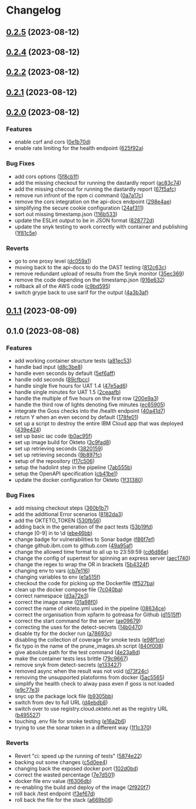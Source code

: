 # Changelog

## [0.2.5](https://github.com/gotreasa/gotreasa-berlin-clock/compare/0.2.4...0.2.5) (2023-08-12)

## [0.2.4](https://github.com/gotreasa/gotreasa-berlin-clock/compare/0.2.2...0.2.4) (2023-08-12)

## [0.2.2](https://github.com/gotreasa/gotreasa-berlin-clock/compare/0.2.1...0.2.2) (2023-08-12)

## [0.2.1](https://github.com/gotreasa/gotreasa-berlin-clock/compare/0.2.0...0.2.1) (2023-08-12)

## [0.2.0](https://github.com/gotreasa/gotreasa-berlin-clock/compare/0.1.1...0.2.0) (2023-08-12)

### Features

- enable csrf and cors ([0e1b70d](https://github.com/gotreasa/gotreasa-berlin-clock/commit/0e1b70dfe75881dde0c2ca9fc2d053fac53dd6b7))
- enable rate limiting for the health endpoint ([625f92a](https://github.com/gotreasa/gotreasa-berlin-clock/commit/625f92add85ed422b46a1b65b3f192301d92c704))

### Bug Fixes

- add cors options ([5f8cb1f](https://github.com/gotreasa/gotreasa-berlin-clock/commit/5f8cb1f3b115566d58af2bca75f3e968371374b9))
- add the missing checkout for running the dastardly report ([ac83c74](https://github.com/gotreasa/gotreasa-berlin-clock/commit/ac83c7482fee9eb1d4f0af65a7bdd14c79f2a5d7))
- add the missing checout for running the dastardly report ([67f5afc](https://github.com/gotreasa/gotreasa-berlin-clock/commit/67f5afcaf2fcc9a04796ad6549334f493bf811b5))
- remove run infront of the npm ci command ([0a7a17c](https://github.com/gotreasa/gotreasa-berlin-clock/commit/0a7a17cb26519aa8febe3bc411f17907af21ef2b))
- remove the cors integration on the api-docs endpoint ([298e4ae](https://github.com/gotreasa/gotreasa-berlin-clock/commit/298e4ae342d1b31e0343368d06e86ec637c512e5))
- simplifying the secure cookie configuration ([24af311](https://github.com/gotreasa/gotreasa-berlin-clock/commit/24af3110472496ec38f35c4159c3d46004232922))
- sort out missing timestamp.json ([116b533](https://github.com/gotreasa/gotreasa-berlin-clock/commit/116b533cd60e2458414c89b7f0832293faf84435))
- update the ESLint output to be in JSON format ([828772d](https://github.com/gotreasa/gotreasa-berlin-clock/commit/828772d81bec327a820358cdfcf1d9c71671dc2c))
- update the snyk testing to work correctly with container and publishing ([1f81c5e](https://github.com/gotreasa/gotreasa-berlin-clock/commit/1f81c5eb31d439a766a51581821d66df6198d46d))

### Reverts

- go to one proxy level ([dc059a1](https://github.com/gotreasa/gotreasa-berlin-clock/commit/dc059a12ff4c774da54873584781f60fe8ea6ade))
- moving back to the api-docs to do the DAST testing ([812c63c](https://github.com/gotreasa/gotreasa-berlin-clock/commit/812c63c3123e6df449523df303d89fce709e66cf))
- remove redundant upload of results from the Snyk monitor ([35ec369](https://github.com/gotreasa/gotreasa-berlin-clock/commit/35ec3691a974c48dfb8d45adb54e16a57bc547e6))
- remove the code depending on the timestamp.json ([916e632](https://github.com/gotreasa/gotreasa-berlin-clock/commit/916e63289409ebe0996f24e57ff1ccda753d21f6))
- rollback all of the AWS code ([c9bd595](https://github.com/gotreasa/gotreasa-berlin-clock/commit/c9bd595f4086e08c4639c191b9701000eea30f2f))
- switch grype back to use sarif for the output ([4a3b3af](https://github.com/gotreasa/gotreasa-berlin-clock/commit/4a3b3aff73bd77ea95ccd97bfe5c1801618502f0))

## [0.1.1](https://github.com/gotreasa/gotreasa-berlin-clock/compare/0.1.0...0.1.1) (2023-08-09)

## 0.1.0 (2023-08-08)

### Features

- add working container structure tests ([a81ec53](https://github.com/gotreasa/gotreasa-berlin-clock/commit/a81ec53b55deca1047c82da0824c1df6144daabb))
- handle bad input ([d8c3be8](https://github.com/gotreasa/gotreasa-berlin-clock/commit/d8c3be83f46e5eeca257d0a9197b2949242ebad5))
- handle even seconds by default ([5ef6aff](https://github.com/gotreasa/gotreasa-berlin-clock/commit/5ef6aff29c2b607de35448d12431b1e7709ed06a))
- handle odd seconds ([89cfbcc](https://github.com/gotreasa/gotreasa-berlin-clock/commit/89cfbcca9c9b0ef4218bc31de497618f2a5023df))
- handle single five hours for UAT 1.4 ([47e5ad6](https://github.com/gotreasa/gotreasa-berlin-clock/commit/47e5ad6d4bdc8db7f73ea6aa16cf1bfad0a4f1b9))
- handle single minutes for UAT 1.5 ([2ceaafb](https://github.com/gotreasa/gotreasa-berlin-clock/commit/2ceaafb5a1df7ade6b5941d4162ee0b86580b1fa))
- handle the multiple of five hours on the first row ([200e9a3](https://github.com/gotreasa/gotreasa-berlin-clock/commit/200e9a3f21743d85ff8213077f4de51eeedc12d6))
- handle the third row of lights denoting five minutes ([ec65905](https://github.com/gotreasa/gotreasa-berlin-clock/commit/ec65905bfc7df1f8ea60b400a20636a6f8b18604))
- integrate the Goss checks into the /health endpoint ([40a41d7](https://github.com/gotreasa/gotreasa-berlin-clock/commit/40a41d7debe8b2eb192ddef6d9032ccb050d67b8))
- return Y when an even second by default ([178fe01](https://github.com/gotreasa/gotreasa-berlin-clock/commit/178fe01c5a8109f429ba48cd033dd03837aa9e8e))
- set up a script to destroy the entire IBM Cloud app that was deployed ([439e424](https://github.com/gotreasa/gotreasa-berlin-clock/commit/439e4246e94d0895e34dfd279f9b55a95dc59f8d))
- set up basic iac code ([b0ac95f](https://github.com/gotreasa/gotreasa-berlin-clock/commit/b0ac95ffab2fa9a7488ebdf6e8969682a19041c2))
- set up image build for Okteto ([3c9fad8](https://github.com/gotreasa/gotreasa-berlin-clock/commit/3c9fad8d05390dd24e0ced4f45ef935cd138911e))
- set up retrieving seconds ([3820159](https://github.com/gotreasa/gotreasa-berlin-clock/commit/382015943a67acbb807cdfff170128a01bd0d4df))
- set up retrieving seconds ([9b897fc](https://github.com/gotreasa/gotreasa-berlin-clock/commit/9b897fc519c436fc9a55071d0575202720b116ea))
- setup of the repository ([f17c506](https://github.com/gotreasa/gotreasa-berlin-clock/commit/f17c5061c458d0b8f71c8a142de31491dd6c3b14))
- setup the hadolint step in the pipeline ([7ab555b](https://github.com/gotreasa/gotreasa-berlin-clock/commit/7ab555baf23a0a1ead01856db03b189d4105d51a))
- setup the OpenAPI specification ([cb41be1](https://github.com/gotreasa/gotreasa-berlin-clock/commit/cb41be12dc8f93c6470361481b0b3967c880651f))
- update the docker configuration for Okteto ([1f31380](https://github.com/gotreasa/gotreasa-berlin-clock/commit/1f31380d90ef5aebbd18ffcf74fc3095f6c1f572))

### Bug Fixes

- add missing checkout steps ([360b1b7](https://github.com/gotreasa/gotreasa-berlin-clock/commit/360b1b7bb1cf8c024c4014c005545e592c19fb0d))
- add the additional Error scenarios ([8182da3](https://github.com/gotreasa/gotreasa-berlin-clock/commit/8182da30a400a1710cc1a177032e2c861854d9b7))
- add the OKTETO_TOKEN ([530fb56](https://github.com/gotreasa/gotreasa-berlin-clock/commit/530fb56b57dae81770f8017a22b1075941a6ecdb))
- adding back in the generation of the pact tests ([53b19fd](https://github.com/gotreasa/gotreasa-berlin-clock/commit/53b19fd75835207547f1b6f99d503e5ab0a3abaa))
- change [0-9] in to \d ([ebe46bb](https://github.com/gotreasa/gotreasa-berlin-clock/commit/ebe46bb8ec27d0502fed25c3c899cade2c40e9b2))
- change badge for vulnerabilities to Sonar badge ([f86f7ef](https://github.com/gotreasa/gotreasa-berlin-clock/commit/f86f7effc2ff37a223f238292ed378f231580bd8))
- change github.ibm.com to github.com ([49a95af](https://github.com/gotreasa/gotreasa-berlin-clock/commit/49a95afca73fc056fcae25405ec8fa049d4abc84))
- change the allowed time format to all up to 23:59:59 ([cd6d86e](https://github.com/gotreasa/gotreasa-berlin-clock/commit/cd6d86eb621dda351d2f93de6e55b3e1105ab0e3))
- change the config of supertest for spinning an express server ([aec1740](https://github.com/gotreasa/gotreasa-berlin-clock/commit/aec174025f2ce13928b452f5abf7051b16d4eec2))
- change the regex to wrap the OR in brackets ([5b4324f](https://github.com/gotreasa/gotreasa-berlin-clock/commit/5b4324f322e2a7aa6df77d94147d0c2a4df38993))
- changing env to vars ([cb7e116](https://github.com/gotreasa/gotreasa-berlin-clock/commit/cb7e1168a578156bdc4cf2328aee36debf82b8f8))
- changing variables to env ([e1a515f](https://github.com/gotreasa/gotreasa-berlin-clock/commit/e1a515f4cc3e80782da503c4664cbf848e16d45b))
- checkout the code for picking up the Dockerfile ([ff527ba](https://github.com/gotreasa/gotreasa-berlin-clock/commit/ff527ba532493a800224a256d0d59792ddc60fe4))
- clean up the docker compose file ([7c040ba](https://github.com/gotreasa/gotreasa-berlin-clock/commit/7c040ba866df746b0f1f5ac6b593d1350bfdb727))
- correct namespace ([d3a72e3](https://github.com/gotreasa/gotreasa-berlin-clock/commit/d3a72e3f3419d1a4fbb5cb9dbf4d71ad20d59732))
- correct the image name ([01a98f0](https://github.com/gotreasa/gotreasa-berlin-clock/commit/01a98f04979b06703e6d5466216ff6d895f7936c))
- correct the name of okteto.yml used in the pipeline ([08634ce](https://github.com/gotreasa/gotreasa-berlin-clock/commit/08634ce3f52ed0c116ba2d259d0f624e2f66aa72))
- correct the organisation from xpfarm to gotreasa for Github ([d1515ff](https://github.com/gotreasa/gotreasa-berlin-clock/commit/d1515ff7ea3579da08de5e09350828a2b1e2b1fe))
- correct the start command for the server ([ae09679](https://github.com/gotreasa/gotreasa-berlin-clock/commit/ae0967975add5b1057a3c45d05dddbd147cd6238))
- correcting the uses for the detect-secrets ([14b0470](https://github.com/gotreasa/gotreasa-berlin-clock/commit/14b0470809a12a6a8b4917a10ba6c57ff2801d31))
- disable tty for the docker run ([a78693c](https://github.com/gotreasa/gotreasa-berlin-clock/commit/a78693c4c1c625fb61d93502aab7d65a0842aae9))
- disabling the collection of coverage for smoke tests ([e98f1ce](https://github.com/gotreasa/gotreasa-berlin-clock/commit/e98f1ce33b8a80020f852062854b0d906247ce51))
- fix typo in the name of the prune_images.sh script ([840f008](https://github.com/gotreasa/gotreasa-berlin-clock/commit/840f00897c672e4893f72608c91184aa9f2f6e90))
- give absolute path for the test command ([4e23a8d](https://github.com/gotreasa/gotreasa-berlin-clock/commit/4e23a8d4a085c899383071cd9ab2d9dbfd297a4b))
- make the container tests less brittle ([79c9667](https://github.com/gotreasa/gotreasa-berlin-clock/commit/79c966740dc5e6aa5fa10488786eea8743ad67b2))
- remove snyk from detect-secrets ([e133427](https://github.com/gotreasa/gotreasa-berlin-clock/commit/e133427eb425fb497c3b464be2a08a7e2b0d9e16))
- removed async when the result was not void ([d73f24c](https://github.com/gotreasa/gotreasa-berlin-clock/commit/d73f24cd64ef01b02f1b4b3f970f9e00cf1d0700))
- removing the unsupported platoforms from docker ([5ac5565](https://github.com/gotreasa/gotreasa-berlin-clock/commit/5ac5565e57d833eb0b678af5cf4e6585060968ad))
- simplify the health check to alway pass even if goss is not loaded ([e9c77e3](https://github.com/gotreasa/gotreasa-berlin-clock/commit/e9c77e3a744c983256f36a8a25fafd908e50fd93))
- snyc up the package lock file ([b9305bb](https://github.com/gotreasa/gotreasa-berlin-clock/commit/b9305bb82a7d16de70d641781fa02e0935b4606f))
- switch from dev to full URL ([d4ebdb8](https://github.com/gotreasa/gotreasa-berlin-clock/commit/d4ebdb8d2251d2b27c6e51f305fb27ef867a0033))
- switch over to use registry.cloud.okteto.net as the registry URL ([b495527](https://github.com/gotreasa/gotreasa-berlin-clock/commit/b49552750e907bfefe09dd59205e29f645ad0bc3))
- touching .env file for smoke testing ([e16a2b6](https://github.com/gotreasa/gotreasa-berlin-clock/commit/e16a2b688fe176310a131425173e0f43c55a1c75))
- trying to use the sonar token in a different way ([1f1c370](https://github.com/gotreasa/gotreasa-berlin-clock/commit/1f1c37000acdb36217ec11d2a815a29fa84a0c28))

### Reverts

- Revert "ci: speed up the running of tests" ([5874e22](https://github.com/gotreasa/gotreasa-berlin-clock/commit/5874e22d058c670c0e548917c308273b1686aafe))
- backing out some changes ([c5d0ee4](https://github.com/gotreasa/gotreasa-berlin-clock/commit/c5d0ee4018e9b7f8caf493829403683ad1e15cc7))
- changing back the exposed docker port ([102d0bd](https://github.com/gotreasa/gotreasa-berlin-clock/commit/102d0bd140e1a2198f9c75ef63825962b1103163))
- correct the wasted percentage ([7e7d501](https://github.com/gotreasa/gotreasa-berlin-clock/commit/7e7d501d149960b046e6adc2173ae111d2f58451))
- docker file env value ([f6306db](https://github.com/gotreasa/gotreasa-berlin-clock/commit/f6306db9f44523bb5566da8c80766f49806fbfad))
- re-enabling the build and deploy of the image ([2f920f7](https://github.com/gotreasa/gotreasa-berlin-clock/commit/2f920f7a0d8ce39f4428739a28ed24eb3bb1bf67))
- roll back /test endpoint ([f3ef67d](https://github.com/gotreasa/gotreasa-berlin-clock/commit/f3ef67db1f2473632cdf71248408f6a1b2cccde6))
- roll back the file for the stack ([a669b08](https://github.com/gotreasa/gotreasa-berlin-clock/commit/a669b0813f9ae83978735a19295007c276d552e4))
